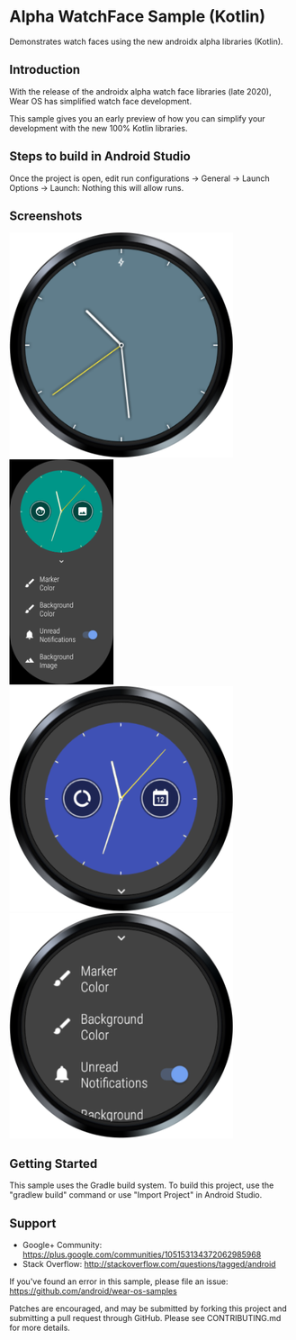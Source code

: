 Alpha WatchFace Sample (Kotlin)
===============================
Demonstrates watch faces using the new androidx alpha libraries (Kotlin).

Introduction
------------
With the release of the androidx alpha watch face libraries (late 2020), Wear OS has simplified
watch face development.

This sample gives you an early preview of how you can simplify your development with the new 100%
Kotlin libraries.

Steps to build in Android Studio
--------------------------------
Once the project is open, edit run configurations -> General -> Launch Options -> Launch: Nothing
this will allow runs.

[1]: https://codelabs.developers.google.com/codelabs/watchface/index.html

Screenshots
-------------

<img src="screenshots/analog-face.png" height="400" alt="Screenshot"/>
<img src="screenshots/analog-watch-side-config-all.png" height="400" alt="Screenshot"/>
<img src="screenshots/analog-watch-side-config-1.png" height="400" alt="Screenshot"/>
<img src="screenshots/analog-watch-side-config-2.png" height="400" alt="Screenshot"/>

Getting Started
---------------

This sample uses the Gradle build system. To build this project, use the "gradlew build" command or
use "Import Project" in Android Studio.

Support
-------

- Google+ Community: https://plus.google.com/communities/105153134372062985968
- Stack Overflow: http://stackoverflow.com/questions/tagged/android

If you've found an error in this sample, please file an issue:
https://github.com/android/wear-os-samples

Patches are encouraged, and may be submitted by forking this project and
submitting a pull request through GitHub. Please see CONTRIBUTING.md for more details.
